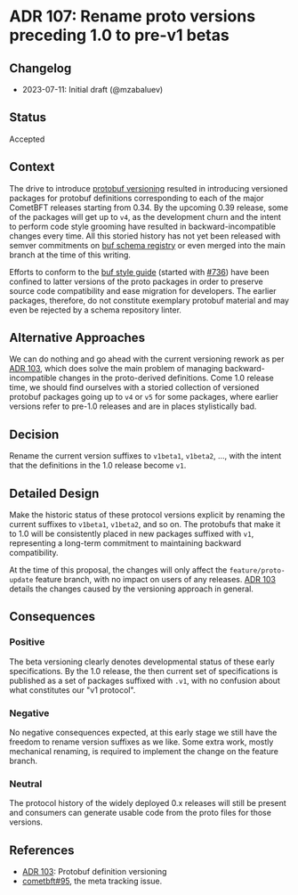 # ADR 107: Rename proto versions preceding 1.0 to pre-v1 betas

## Changelog

- 2023-07-11: Initial draft (@mzabaluev)

## Status

Accepted

## Context

The drive to introduce [protobuf versioning][cometbft#95] resulted in
introducing versioned packages for protobuf definitions corresponding to
each of the major CometBFT releases starting from 0.34. By the upcoming 0.39
release, some of the packages will get up to `v4`, as the development churn
and the intent to perform code style grooming have resulted in
backward-incompatible changes every time. All this storied history
has not yet been released with semver commitments on [buf schema registry][bsr]
or even merged into the main branch at the time of this writing.

Efforts to conform to the [buf style guide][buf-style]
(started with [#736][cometbft#736]) have been confined to latter versions
of the proto packages in order to preserve source code compatibility
and ease migration for developers. The earlier packages, therefore, do not
constitute exemplary protobuf material and may even be rejected by a schema
repository linter.

## Alternative Approaches

We can do nothing and go ahead with the current versioning rework as per
[ADR 103], which does solve the main problem of managing backward-incompatible
changes in the proto-derived definitions. Come 1.0 release time, we should find
ourselves with a storied collection of versioned protobuf packages going up to
`v4` or `v5` for some packages, where earlier versions refer to pre-1.0 releases
and are in places stylistically bad.

## Decision

Rename the current version suffixes to `v1beta1`, `v1beta2`, ...,
with the intent that the definitions in the 1.0 release become `v1`.

## Detailed Design

Make the historic status of these protocol versions explicit by renaming
the current suffixes to `v1beta1`, `v1beta2`, and so on.
The protobufs that make it to 1.0 will be consistently placed in new packages
suffixed with `v1`, representing a long-term commitment to maintaining
backward compatibility.

At the time of this proposal, the changes will only affect the
`feature/proto-update` feature branch, with no impact on users of any releases.
[ADR 103] details the changes caused by the versioning approach in general.

## Consequences

### Positive

The beta versioning clearly denotes developmental status of these early
specifications. By the 1.0 release, the then current set of specifications is
published as a set of packages suffixed with `.v1`, with no confusion about
what constitutes our "v1 protocol".

### Negative

No negative consequences expected, at this early stage we still have the
freedom to rename version suffixes as we like. Some extra work, mostly
mechanical renaming, is required to implement the change on the feature branch.

### Neutral

The protocol history of the widely deployed 0.x releases will still be present
and consumers can generate usable code from the proto files for those
versions.

## References

* [ADR 103]: Protobuf definition versioning
* [cometbft#95], the meta tracking issue.

[ADR 103]: https://github.com/depinnetwork/por-consensus/blob/main/docs/references/architecture/adr-103-proto-versioning.md
[cometbft#95]: https://github.com/depinnetwork/por-consensus/issues/95
[cometbft#736]: https://github.com/depinnetwork/por-consensus/issues/736
[bsr]: https://buf.build/product/bsr/
[buf-style]: https://buf.build/docs/best-practices/style-guide
